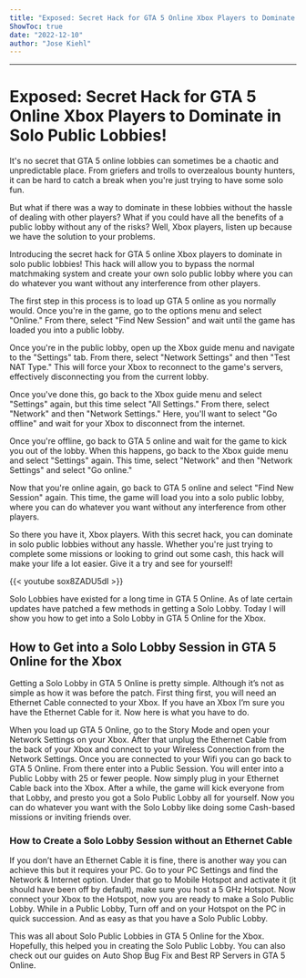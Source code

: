 ```yaml
---
title: "Exposed: Secret Hack for GTA 5 Online Xbox Players to Dominate in Solo Public Lobbies!"
ShowToc: true 
date: "2022-12-10"
author: "Jose Kiehl"
---
```

*****
# Exposed: Secret Hack for GTA 5 Online Xbox Players to Dominate in Solo Public Lobbies!

It's no secret that GTA 5 online lobbies can sometimes be a chaotic and unpredictable place. From griefers and trolls to overzealous bounty hunters, it can be hard to catch a break when you're just trying to have some solo fun.

But what if there was a way to dominate in these lobbies without the hassle of dealing with other players? What if you could have all the benefits of a public lobby without any of the risks? Well, Xbox players, listen up because we have the solution to your problems.

Introducing the secret hack for GTA 5 online Xbox players to dominate in solo public lobbies! This hack will allow you to bypass the normal matchmaking system and create your own solo public lobby where you can do whatever you want without any interference from other players.

The first step in this process is to load up GTA 5 online as you normally would. Once you're in the game, go to the options menu and select "Online." From there, select "Find New Session" and wait until the game has loaded you into a public lobby.

Once you're in the public lobby, open up the Xbox guide menu and navigate to the "Settings" tab. From there, select "Network Settings" and then "Test NAT Type." This will force your Xbox to reconnect to the game's servers, effectively disconnecting you from the current lobby.

Once you've done this, go back to the Xbox guide menu and select "Settings" again, but this time select "All Settings." From there, select "Network" and then "Network Settings." Here, you'll want to select "Go offline" and wait for your Xbox to disconnect from the internet.

Once you're offline, go back to GTA 5 online and wait for the game to kick you out of the lobby. When this happens, go back to the Xbox guide menu and select "Settings" again. This time, select "Network" and then "Network Settings" and select "Go online."

Now that you're online again, go back to GTA 5 online and select "Find New Session" again. This time, the game will load you into a solo public lobby, where you can do whatever you want without any interference from other players.

So there you have it, Xbox players. With this secret hack, you can dominate in solo public lobbies without any hassle. Whether you're just trying to complete some missions or looking to grind out some cash, this hack will make your life a lot easier. Give it a try and see for yourself!

{{< youtube sox8ZADU5dI >}} 



Solo Lobbies have existed for a long time in GTA 5 Online. As of late certain updates have patched a few methods in getting a Solo Lobby. Today I will show you how to get into a Solo Lobby in GTA 5 Online for the Xbox.
 
## How to Get into a Solo Lobby Session in GTA 5 Online for the Xbox
 

 
Getting a Solo Lobby in GTA 5 Online is pretty simple. Although it’s not as simple as how it was before the patch. First thing first, you will need an Ethernet Cable connected to your Xbox. If you have an Xbox I’m sure you have the Ethernet Cable for it. Now here is what you have to do.
 
When you load up GTA 5 Online, go to the Story Mode and open your Network Settings on your Xbox. After that unplug the Ethernet Cable from the back of your Xbox and connect to your Wireless Connection from the Network Settings. Once you are connected to your Wifi you can go back to GTA 5 Online. From there enter into a Public Session. You will enter into a Public Lobby with 25 or fewer people. Now simply plug in your Ethernet Cable back into the Xbox. After a while, the game will kick everyone from that Lobby, and presto you got a Solo Public Lobby all for yourself. Now you can do whatever you want with the Solo Lobby like doing some Cash-based missions or inviting friends over.
 
### How to Create a Solo Lobby Session without an Ethernet Cable
 
If you don’t have an Ethernet Cable it is fine, there is another way you can achieve this but it requires your PC. Go to your PC Settings and find the Network & Internet option. Under that go to Mobile Hotspot and activate it (it should have been off by default), make sure you host a 5 GHz Hotspot. Now connect your Xbox to the Hotspot, now you are ready to make a Solo Public Lobby. While in a Public Lobby, Turn off and on your Hotspot on the PC in quick succession. And as easy as that you have a Solo Public Lobby.
 
This was all about Solo Public Lobbies in GTA 5 Online for the Xbox. Hopefully, this helped you in creating the Solo Public Lobby. You can also check out our guides on Auto Shop Bug Fix and Best RP Servers in GTA 5 Online.




